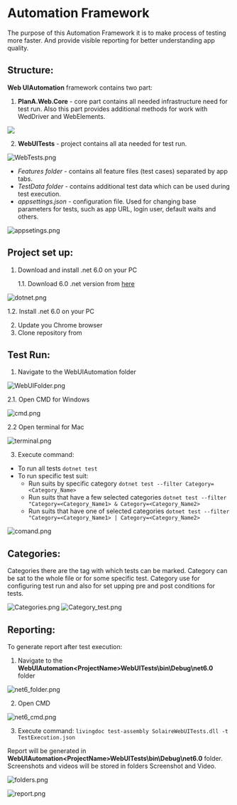 # Automation Framework

The purpose of this Automation Framework it is to make process of testing more faster. And provide visible reporting for
better understanding app quality.

## Structure:

**Web UIAutomation** framework contains two part:

1. **PlanA.Web.Core** - core part contains all needed infrastructure need for test run. Also this part provides
   additional methods for work with WedDriver and WebElements.

![](/Readme/PlanACore.png)

2. **<ProjectName>WebUITests** - project contains all ata needed for test run.

![WebTests.png](/Readme/WebTests.png)

- _Features folder_ - contains all feature files (test cases) separated by app tabs.
- _TestData folder_ - contains additional test data which can be used during test execution.
- _appsettings.json_ - configuration file. Used for changing base parameters for tests, such as app URL, login user,
  default waits and others.

![appsetings.png](/Readme/appsetings.png)

## Project set up:

1. Download and install .net 6.0 on your PC

   1.1. Download 6.0 .net version from [here](https://dotnet.microsoft.com/en-us/download/dotnet/6.0)
  
![dotnet.png](/Readme/dotnet.png)

   1.2. Install .net 6.0 on your PC

2. Update you Chrome browser
3. Clone repository from 

## Test Run:

1. Navigate to the <ProjectName>WebUIAutomation folder
   
![WebUIFolder.png](/Readme/WebUIFolder.png)

2.1. Open CMD for Windows

![cmd.png](/Readme/cmd.png)

2.2 Open terminal for Mac

![terminal.png](/Readme/terminal.jpg)

3. Execute command:

- To run all tests `dotnet test`
- To run specific test suit:
    - Run suits by specific category `dotnet test --filter Category=<Category_Name>`
    - Run suits that have a few selected
      categories `dotnet test --filter "Category=<Category_Name1> & Category=<Category_Name2>`
    - Run suits that have one of selected
      categories `dotnet test --filter "Category=<Category_Name1> | Category=<Category_Name2>`

![comand.png](/Readme/comand.png)

## Categories:

Categories there are the tag with which tests can be marked. Category can be sat to the whole file or for some specific
test.
Category use for configuring test run and also for set upping pre and post conditions for tests.

![Categories.png](/Readme/Categories.png)
![Category_test.png](/Readme/Category_test.png)

## Reporting:

To generate report after test execution:
1. Navigate to the **<ProjectName>WebUIAutomation\<ProjectName>WebUITests\bin\Debug\net6.0** folder

![net6_folder.png](/Readme/net6_folder.png)

2. Open CMD

![net6_cmd.png](/Readme/net6_cmd.png)

3. Execute command: `livingdoc test-assembly SolaireWebUITests.dll -t TestExecution.json`

Report will be generated in **<ProjectName>WebUIAutomation\<ProjectName>WebUITests\bin\Debug\net6.0** folder. Screenshots and videos will be stored in folders Screenshot and Video.

![folders.png](/Readme/folders.png)

![report.png](/Readme/report.png)

